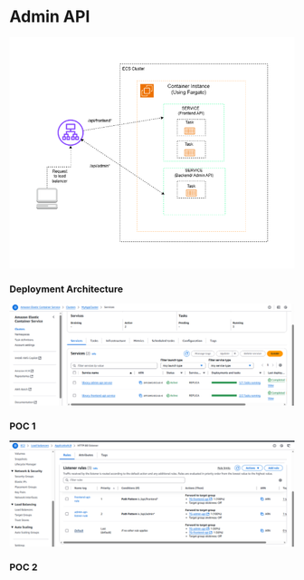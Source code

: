 # Admin API

![Deployment Architecture](img/archi.png)

### Deployment Architecture


![alt text](img/image-1.png)

### POC 1

![alt text](img/image.png)
### POC 2